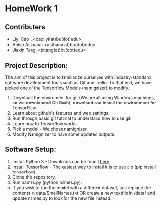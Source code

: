 # HomeWork 1
## Contributers
* Liyi Cao：<caoliyi(at)bu(dot)edu>
* Anish Asthana: <asthana(at)bu(dot)edu>
* Jiaxin Tang: <jxtang(at)bu(dot)edu>

## Project Description:
The aim of this project is to familiarize ourselves with industry-standard software development tools such as Git and Trello. To that end, we have picked one of the Tensorflow Models (namignizer) to modify. 
1. Download the enviroment for git (We are all using Windows machines, so we downloaded Git Bash), download and install the environment for TensorFlow.
2. Learn about github's features and web settings.
3. Run through basic git tutorial to understand how to use git.
4. Learn how to Tensorflow works.
5. Pick a model - We chose namignizer.
6. Modify Namignizer to have some updated outputs. 

## Software Setup:
1. Install Python 3 - Downloads can be found [here](https://www.python.org/downloads/).
2. Install Tensorflow - The easiest way to install it is to use pip (pip install tensorflow).
3. Clone this repository.
4. Run names.py (python names.py).
5. If you wish to run the model with a different dataset, just replace the contents in data/SmallNames.txt OR create a new textfile in /data/ and update names.py to look for the new file instead.
